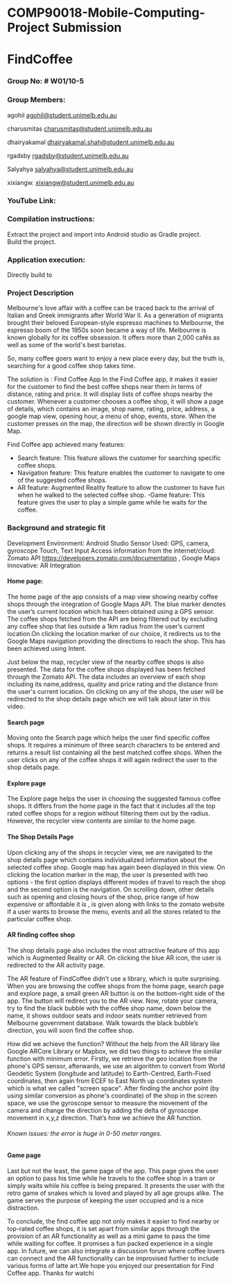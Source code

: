 # COMP90018-Mobile-Computing-Project Submission
# FindCoffee

### Group No: # W01/10-5

### Group Members:

agohil       agohil@student.unimelb.edu.au

charusmitas  charusmitas@student.unimelb.edu.au

dhairyakamal dhairyakamal.shah@student.unimelb.edu.au

rgadsby      rgadsby@student.unimelb.edu.au

Salyahya     salyahya@student.unimelb.edu.au

xixiangw.    xixiangw@student.unimelb.edu.au

### YouTube Link:


### Compilation instructions:
Extract the project and import into Android studio as Gradle project.	
Build the project.

### Application execution:
Directly build to 

### Project Description
Melbourne's love affair with a coffee can be traced back to the arrival of Italian and Greek immigrants after World War II. As a generation of migrants brought their beloved European-style espresso machines to Melbourne, the espresso boom of the 1950s soon became a way of life.
Melbourne is known globally for its coffee obsession. It offers more than 2,000 cafés as well as some of the world's best baristas. 

So, many coffee goers want to enjoy a new place every day, but the truth is, searching for a good coffee shop takes time.

The solution is : Find Coffee App 
In the Find Coffee app, it makes it easier for the customer to find the best coffee shops near them in terms of distance, rating and price. It will display lists of coffee shops nearby the customer. Whenever a customer chooses a coffee shop, it will show a page of details, which contains an image, shop name, rating, price, address, a google map view, opening hour, a menu of shop, events, store. When the customer presses on the map, the direction will be shown directly in Google Map. 

Find Coffee app achieved many features:
- Search feature: This feature allows the customer for searching specific coffee shops.
- Navigation feature: This feature enables the customer to navigate to one of the suggested coffee shops. 
- AR feature: Augmented Reality feature to allow the customer to have fun when he walked to the selected coffee shop.
-Game feature: This feature gives the user to play a simple game while he waits for the coffee.

### Background and strategic fit
Development Environment: Android Studio
Sensor Used: GPS, camera, gyroscope Touch, Text Input
Access information from the internet/cloud: Zomato API https://developers.zomato.com/documentation , Google Maps
Innovative: AR Integration

#### Home page:
The home page of the app consists of a map view showing nearby coffee shops through the integration of Google Maps API. The blue marker denotes the user’s current location which has been obtained using a GPS sensor. The coffee shops fetched from the API are being filtered out by excluding any coffee shop that lies outside a 1km radius from the user’s current location.On clicking the location marker of our choice, it redirects us to the Google Maps navigation providing the directions to reach the shop. This has been achieved using Intent.

Just below the map, recycler view of the nearby coffee shops is also presented. The data for the coffee shops displayed has been fetched through the Zomato API. The data includes an overview of each shop including its name,address, quality and price rating and the distance from the user's current location.  On clicking on any of the shops, the user will be redirected to the shop details page which we will talk about later in this video.

#### Search page
Moving onto the Search page which helps the user find specific coffee shops. It requires a minimum of three search characters to be entered and returns a result list containing all the best matched coffee shops. When the user clicks on any of  the coffee shops it will again redirect the user to the shop details page.

#### Explore page
The Explore page helps the user in choosing the suggested famous coffee shops. It differs from the home page in the fact that it includes all the top rated coffee shops for a region without filtering them out by the radius. However, the recycler view contents are similar to the home page. 

#### The Shop Details Page
Upon clicking any of the shops in recycler view, we are navigated to the shop details page which contains individualized information about the selected coffee shop. Google map has again been displayed in this view. On clicking the location marker in the map, the user is presented with two options - the first option displays different modes of travel to reach the shop and the second option is the navigation.
On scrolling down, other details such as opening and closing hours of the shop, price range of how expensive or affordable it is , is given along with links to the zomato website if a user wants to browse the menu, events and all the stores related to the particular coffee shop.

#### AR finding coffee shop

The shop details page also includes the most attractive feature of this app which is Augmented Reality or AR. On clicking the blue AR icon, the user is redirected to the AR activity page.

The AR feature of FindCoffee didn’t use a library, which is quite surprising. When you are browsing the coffee shops from the home page, search page and explore page, a small green AR button is on the bottom-right side of the app. The button will redirect you to the AR view. Now, rotate your camera, try to find the black bubble with the coffee shop name, down below the name, it shows outdoor seats and indoor seats number retrieved from Melbourne government database. Walk towards the black bubble’s direction, you will soon find the coffee shop.

How did we achieve the function? Without the help from the AR library like Google ARCore Library or Mapbox, we did two things to achieve the similar function with minimum error. Firstly, we retrieve the geo location from the phone's GPS sensor, afterwards, we use an algorithm to convert from World Geodetic System (longitude and latitude) to Earth-Centred, Earth-Fixed coordinates, then again from ECEF to East North up coordinates system which is what we called "screen space". After finding the anchor point (by using similar conversion as phone's coordinate) of the shop in the screen space, we use the gyroscope sensor to measure the movement of the camera and change the direction by adding the delta of gyroscope movement in x,y,z direction. That’s how we achieve the AR function.  

###### Known issues: the error is huge in 0-50 meter ranges.

#### Game page
Last but not the least, the game page of the app. This page gives the user an option to pass his time while he travels to the coffee shop in a tram or simply waits while his coffee is being prepared. It presents the user with the retro game of snakes which is loved and played by all age groups alike. The game serves the purpose of keeping the user occupied and is a nice distraction.

To conclude, the find coffee app not only makes it easier to find nearby or top-rated coffee shops, it is set apart from similar apps through the provision of an AR functionality as well as a mini game to pass the time while waiting for coffee. It promises a fun packed experience in a single app. In future, we can also integrate a discussion forum where coffee lovers can connect and the AR functionality can be improvised further to include various forms of latte art.We hope you enjoyed our presentation for Find Coffee app. Thanks for watchi
